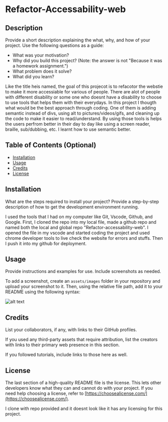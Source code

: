 # Refactor-Accessability-web

## Description

Provide a short description explaining the what, why, and how of your project. Use the following questions as a guide:

- What was your motivation?
- Why did you build this project? (Note: the answer is not "Because it was a homework assignment.")
- What problem does it solve?
- What did you learn?

Like the title heis named, the goal of this projecot is to refacotor the webstie to make it more accessiable for various of people. There are alot of people with different disability or some one who doesnt have a disability to choose to use tools that helps them with their everydays. In this project I thougth what would be the best approach through coding. One of them is adding semantic instead of divs, using alt to pictures/videos/gifs, and cleaning up the code to make it easier to read/understand. By using those tools is helps the users perfrom better in their day to day like using a screen reader, braille, sub/dubbing, etc. I learnt how to use semantic better.

## Table of Contents (Optional)

- [Installation](#installation)
- [Usage](#usage)
- [Credits](#credits)
- [License](#license)

## Installation

What are the steps required to install your project? Provide a step-by-step description of how to get the development environment running.

I used the tools that I had on my computer like Git, Vscode, Github, and Google. First, I cloned the repo into my local file, made a github repo and named both the local and global repo "Refactor-accessability-web". I opened the file in my vscode and started coding the project and used chrome developer tools to live check the website for errors and stuffs. Then I push it into my github for deployment.

## Usage

Provide instructions and examples for use. Include screenshots as needed.

To add a screenshot, create an `assets/images` folder in your repository and upload your screenshot to it. Then, using the relative file path, add it to your README using the following syntax:

![alt text](assets/images/screenshot.png)

## Credits

List your collaborators, if any, with links to their GitHub profiles.

If you used any third-party assets that require attribution, list the creators with links to their primary web presence in this section.

If you followed tutorials, include links to those here as well.



## License

The last section of a high-quality README file is the license. This lets other developers know what they can and cannot do with your project. If you need help choosing a license, refer to [https://choosealicense.com/](https://choosealicense.com/).

I clone with repo provided and it doesnt look like it has any licensing for this project.